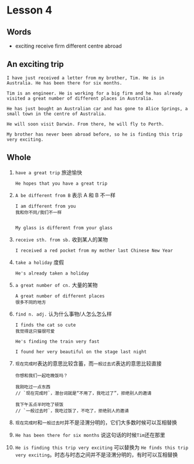 # Lesson 4

## Words

- exciting receive firm different centre abroad

## An exciting trip

```
I have just received a letter from my brother, Tim. He is in Australia. He has been there for six months.

Tim is an engineer. He is working for a big firm and he has already visited a great number of different places in Australia.

He has just bought an Australian car and has gone to Alice Springs, a small town in the centre of Australia.

He will soon visit Darwin. From there, he will fly to Perth.

My brother has never been abroad before, so he is finding this trip very exciting.
```

## Whole

1. `have a great trip` 旅途愉快

   ```
   He hopes that you have a great trip
   ```

2. `A be different from B` 表示 A 和 B 不一样

   ```
   I am different from you
   我和你不同/我们不一样


   My glass is different from your glass
   ```

3. `receive sth. from sb.` 收到某人的某物

   ```
   I received a red pocket from my mother last Chinese New Year
   ```

4. `take a holiday` 度假

   ```
   He's already taken a holiday
   ```

5. `a great number of cn.` 大量的某物

   ```
   A great number of different places
   很多不同的地方
   ```

6. `find n. adj.` 认为什么事物/人怎么怎么样

   ```
   I finds the cat so cute
   我觉得这只猫很可爱

   He's finding the train very fast

   I found her very beautiful on the stage last night
   ```

7. `现在完成时`表达的意思比较含蓄，而`一般过去式`表达的意思比较直接

   ```
   你想和我们一起吃晚饭吗？

   我刚吃过一点东西
   // `现在完成时`，潜台词就是“不用了，我吃过了”，拒绝别人的邀请

   我下午五点半时吃了顿饭
   // `一般过去时`，我吃过饭了，不吃了，拒绝别人的邀请
   ```

8. `现在完成时`和`一般过去时`并不是泾渭分明的，它们大多数时候可以互相替换

9. `He has been there for six months` 说这句话的时候`Tim`还在那里

10. `He is finding this trip very exciting` 可以替换为 `He finds this trip very exciting`。时态与时态之间并不是泾渭分明的，有时可以互相替换

